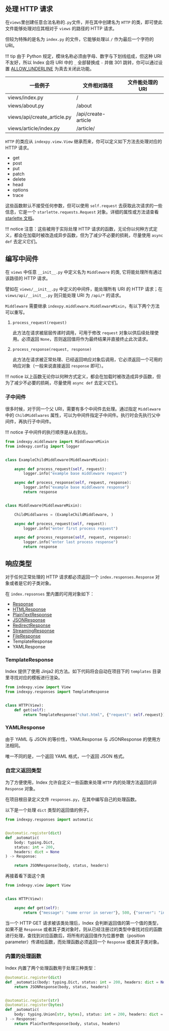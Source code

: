 ## 处理 HTTP 请求

在`views`里创建任意合法名称的`.py`文件，并在其中创建名为 `HTTP` 的类，即可使此文件能够处理对应其相对于 `views` 的路径的 HTTP 请求。

但较为特殊的是名为 `index.py` 的文件，它能够处理以 `/` 作为最后一个字符的 URI。

!!! tip
    由于 Python 规定，模块名称必须由字母、数字与下划线组成，但这种 URI 不友好，所以 Index 会将 URI 中的 `_` 全部替换成 `-` 并做 301 跳转，你可以通过设置 [ALLOW_UNDERLINE](/config/#allow_underline) 为真去关闭此功能。

一些例子|文件相对路径|文件能处理的URI
---|---|---
|views/index.py|/
|views/about.py|/about
|views/api/create_article.py|/api/create-article
|views/article/index.py|/article/

`HTTP` 的类应从 `indexpy.view.View` 继承而来，你可以定义如下方法去处理对应的 HTTP 请求。

- get
- post
- put
- patch
- delete
- head
- options
- trace

这些函数默认不接受任何参数，但可以使用 `self.request` 去获取此次请求的一些信息，它是一个 `starlette.requests.Request` 对象。详细的属性或方法请查看 [starlette 文档](https://www.starlette.io/requests/#request)。

!!! notice
    注意：这些被用于实际处理 HTTP 请求的函数，无论你以何种方式定义，都会在加载时被改造成异步函数，但为了减少不必要的损耗，尽量使用 `async def` 去定义它们。

## 编写中间件

在 `views` 中任意 `__init__.py` 中定义名为 `Middleware` 的类, 它将能处理所有通过该路径的 HTTP 请求。

譬如在 `views/__init__.py` 中定义的中间件，能处理所有 URI 的 HTTP 请求；在 `views/api/__init__.py` 则只能处理 URI 为 `/api/*` 的请求。

`Middleware` 需要继承 `indexpy.middleware.MiddlewareMixin`，有以下两个方法可以重写。

1. `process_request(request)`

    此方法在请求被层层传递时调用，可用于修改 `request` 对象以供后续处理使用。必须返回 `None`，否则返回值将作为最终结果并直接终止此次请求。

2. `process_response(request, response)`

    此方法在请求被正常处理、已经返回响应对象后调用，它必须返回一个可用的响应对象（一般来说直接返回 `response` 即可）。

!!! notice
    以上函数无论你以何种方式定义，都会在加载时被改造成异步函数，但为了减少不必要的损耗，尽量使用 `async def` 去定义它们。

### 子中间件

很多时候，对于同一个父 URI，需要有多个中间件去处理。通过指定 `Middleware` 中的 `ChildMiddlwares` 属性，可以为中间件指定子中间件。执行时会先执行父中间件，再执行子中间件。

!!! notice
    子中间件的执行顺序是从右到左。

```python
from indexpy.middleware import MiddlewareMixin
from indexpy.config import logger


class ExampleChildMiddleware(MiddlewareMixin):

    async def process_request(self, request):
        logger.info("example base middleware request")

    async def process_response(self, request, response):
        logger.info("example base middleware response")
        return response


class Middleware(MiddlewareMixin):

    ChildMiddlwares = (ExampleChildMiddleware, )

    async def process_request(self, request):
        logger.info("enter first process request")

    async def process_response(self, request, response):
        logger.info("enter last process response")
        return response
```

## 响应类型

对于任何正常处理的 HTTP 请求都必须返回一个 `index.responses.Response` 对象或者是它的子类对象。

在 `index.repsonses` 里内置的可用对象如下：

* [Response](https://www.starlette.io/responses/#response)
* [HTMLResponse](https://www.starlette.io/responses/#htmlresponse)
* [PlainTextResponse](https://www.starlette.io/responses/#plaintextresponse)
* [JSONResponse](https://www.starlette.io/responses/#jsonresponse)
* [RedirectResponse](https://www.starlette.io/responses/#redirectresponse)
* [StreamingResponse](https://www.starlette.io/responses/#streamingresponse)
* [FileResponse](https://www.starlette.io/responses/#fileresponse)
* TemplateResponse
* YAMLResponse

### TemplateResponse

Index 提供了使用 Jinja2 的方法。如下代码将会自动在项目下的 `templates` 目录里寻找对应的模板进行渲染。

```python
from indexpy.view import View
from indexpy.responses import TemplateResponse


class HTTP(View):
    def get(self):
        return TemplateResponse("chat.html", {"request": self.request})
```

### YAMLResponse

由于 YAML 与 JSON 的等价性，YAMLResponse 与 JSONResponse 的使用方法相同。

唯一不同的是，一个返回 YAML 格式，一个返回 JSON 格式。

### 自定义返回类型

为了方便使用，Index 允许自定义一些函数来处理 `HTTP` 内的处理方法返回的非 `Response` 对象。

在项目根目录定义文件 `responses.py`，在其中编写自己的处理函数。

以下是一个处理 `dict` 类型的返回值的例子。

```python
from indexpy.responses import automatic


@automatic.register(dict)
def _automatic(
    body: typing.Dict,
    status: int = 200,
    headers: dict = None
) -> Response:

    return JSONResponse(body, status, headers)
```

再接着看下面这个类

```python
from indexpy.view import View


class HTTP(View):

    async def get(self):
        return {"message": "some error in server"}, 500, {"server": "index.py"}
```

当一个 HTTP GET 请求被该类处理后，Index 会判断返回值的第一个值的类型，如果不是 `Response` 或者其子类对象时，则从已经注册过的类型中查找对应的函数进行处理，查找到对应函数后，将所有的返回值作为位置参数（position parameter）传递给函数，而处理函数必须返回一个 `Response` 或者其子类对象。

### 内置的处理函数

Index 内置了两个处理函数用于处理三种类型：

```python
@automatic.register(dict)
def _automatic(body: typing.Dict, status: int = 200, headers: dict = None) -> Response:
    return JSONResponse(body, status, headers)


@automatic.register(str)
@automatic.register(bytes)
def _automatic(
    body: typing.Union[str, bytes], status: int = 200, headers: dict = None
) -> Response:
    return PlainTextResponse(body, status, headers)
```
